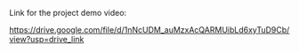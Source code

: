 Link for the project demo video: 
  
  https://drive.google.com/file/d/1nNcUDM_auMzxAcQARMUibLd6xyTuD9Cb/view?usp=drive_link
